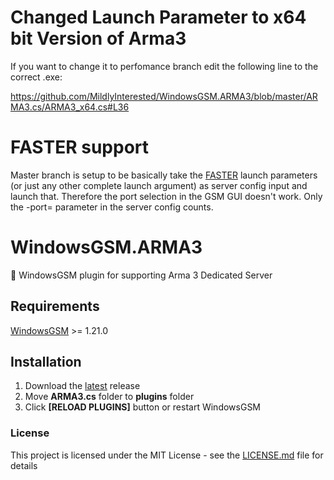 # Changed Launch Parameter to x64 bit Version of Arma3
If you want to change it to perfomance branch edit the following line to the correct .exe:

https://github.com/MildlyInterested/WindowsGSM.ARMA3/blob/master/ARMA3.cs/ARMA3_x64.cs#L36

# FASTER support
Master branch is setup to be basically take the [FASTER](https://github.com/Foxlider/FASTER) launch parameters (or just any other complete launch argument) as server config input and launch that.
Therefore the port selection in the GSM GUI doesn't work. Only the -port= parameter in the server config counts. 


# WindowsGSM.ARMA3
🧩 WindowsGSM plugin for supporting Arma 3 Dedicated Server 

## Requirements
[WindowsGSM](https://github.com/WindowsGSM/WindowsGSM) >= 1.21.0

## Installation
1. Download the [latest](https://github.com/BattlefieldDuck/WindowsGSM.ARMA3/releases/latest) release
1. Move **ARMA3.cs** folder to **plugins** folder
1. Click **[RELOAD PLUGINS]** button or restart WindowsGSM

### License
This project is licensed under the MIT License - see the [LICENSE.md](https://github.com/BattlefieldDuck/WindowsGSM.ARMA3/blob/master/LICENSE) file for details
